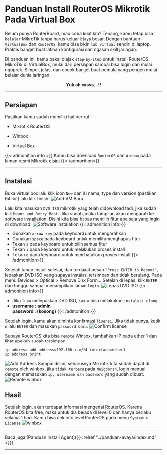 # Panduan Install RouterOS Mikrotik Pada Virtual Box


<!-- more -->
Belum punya RouterBoard, mau coba buat lab? Tenang, kamu tetap bisa `belajar` MikroTik tanpa harus keluar `biaya` besar. Dengan bantuan `VirtualBox` dan `RouterOS`, kamu bisa bikin `lab virtual` sendiri di laptop. Praktis banget buat latihan konfigurasi dan ngasah skill jaringan.

Di panduan ini, kamu bakal diajak `step-by-step` untuk install RouterOS MikroTik di VirtualBox, mulai dari persiapan sampai bisa login dan mulai ngoprek. Simpel, jelas, dan cocok banget buat pemula yang pengen mulai belajar dunia jaringan. 
<p align = "center"><strong>Yuk ah cusss...!!</strong></p>

---
## Persiapan

Pastikan kamu sudah memiliki hal berikut:
- Mikrotik RouterOS 

- Winbox 
- Virtual Box

{{< admonition info >}}
Kamu bisa download `RouterOS` dan `Winbox` pada laman resmi Mikrotik [disini](https://download.mikrotik.com/routeros/7.19.2/mikrotik-7.19.2.iso)
{{< /admonition>}}

---
## Instalasi
Buka virtual box lalu klik icon `New` dan isi nama, type dan version (pastikan 64-bit) lalu klik finish.
![](/images/add.png "Add VM Baru")

Lalu kita masukan `DVD ISO` mikrotik yang telah didownload tadi, jika sudah klik `Mount and Retry Boot`. Jika sudah, maka tampilan akan mengarah ke software installation. Disini kita bisa bebas memilih fitur apa saja yang ingin di download.
![](/images/software-installation.png "Software instalation")
{{< admonition info>}}
- Gunakan `arrow key` pada keyboard untuk mengarahkan
- Gunakan `space` pada keyboard untuk memilih/menghapus fitur
- Tekan `a` pada keyboard untuk pilih semua fitur 
- Tekan `i` pada keyboard untuk melakukan proses install
- Tekan `q` pada keyboard untuk membatalkan proses install
{{< /admonition>}}

Setelah tahap install selesai, dan terdapat pesan `"Press ENTER to Reboot"`, lepaskan DVD ISO yang supaya instalasi tersimpan dan tidak berulang. Pada menu Devices > Optical > Remove Disk Form... Setelah di lepas, klik `ENTER` dan tunggu sampai menampilkan laman `login`.
![](/images/forcemount-after-install.png "Lepas DVD ISO")
{{< admonition info>}}
- Jika `lupa` melepaskan DVD ISO, kamu bisa melakukan `instalasi ulang`.
- **username : admin <br> password : (kosong)**
{{< /admonition>}}

Setelah login, kamu akan diminta konfirmasi `lisensi`. Jika tidak punya, ketik `n` lalu `ENTER` dan masukan `password baru`.
![](/images/confim-lisence.png "Confirm license")

Supaya RouterOS kita bisa `remote` Winbox, tambahkan IP pada ether 1 dan lihat apakah sudah tersimpan.
```cli
ip address add address=192.168.x.x/24 interface=ether1
ip address print
```
![](/images/add-ip.png "Add Address")
Sampai disini, seharusnya Mikrotik kita sudah dapat di `remote` oleh winbox, jika `tidak terbaca` pada `Neigborsh`, login manual dengan memasukan `ip, username dan password` yang sudah dibuat.
![](/images/remote-winbox.png "Remote winbox")

## Hasil
Setelah login, akan terdapat informasi mengenai RouterOS. Karena RouterOS kita free, maka untuk dia berada di level 0 dan hanya berlaku selama 1 hari. Kamu bisa cek info level RouterOS pada menu `System > License`
![](/images/winbox.png "winbox")

--- 
Baca juga [Panduan Install Agent]({{< relref "../panduan-avaya/index.md" >}})

---

